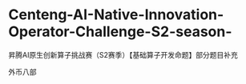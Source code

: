 # Centeng-AI-Native-Innovation-Operator-Challenge-S2-season-
昇腾AI原生创新算子挑战赛（S2赛季）【基础算子开发命题】部分题目补充





外币八部